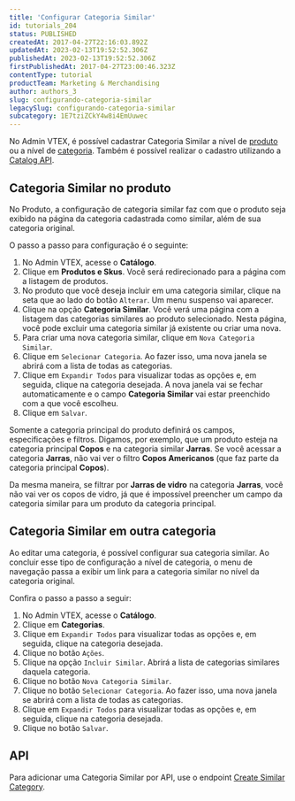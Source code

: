 ```yaml
---
title: 'Configurar Categoria Similar'
id: tutorials_204
status: PUBLISHED
createdAt: 2017-04-27T22:16:03.892Z
updatedAt: 2023-02-13T19:52:52.306Z
publishedAt: 2023-02-13T19:52:52.306Z
firstPublishedAt: 2017-04-27T23:00:46.323Z
contentType: tutorial
productTeam: Marketing & Merchandising
author: authors_3
slug: configurando-categoria-similar
legacySlug: configurando-categoria-similar
subcategory: 1E7tziZCkY4w8i4EmUuwec
---
```


No Admin VTEX, é possível cadastrar Categoria Similar a nível de [produto](#categoria-similar-no-produto) ou a nível de [categoria](#categoria-similar-em-outra-categoria). Também é possível realizar o cadastro utilizando a [Catalog API](https://developers.vtex.com/docs/api-reference/catalog-api#post-/api/catalog/pvt/product/-productId-/similarcategory/-categoryId-).

## Categoria Similar no produto

No Produto, a configuração de categoria similar faz com que o produto seja exibido na página da categoria cadastrada como similar, além de sua categoria original.

O passo a passo para configuração é o seguinte:

1. No Admin VTEX, acesse o __Catálogo__.
2. Clique em __Produtos e Skus__. Você será redirecionado para a página com a listagem de produtos.
3. No produto que você deseja incluir em uma categoria similar, clique na seta que ao lado do botão `Alterar`. Um menu suspenso vai aparecer.
4. Clique na opção __Categoria Similar__. Você verá uma página com a listagem das categorias similares ao produto selecionado. Nesta página, você pode excluir uma categoria similar já existente ou criar uma nova. 
5. Para criar uma nova categoria similar, clique em `Nova Categoria Similar`.
6. Clique em `Selecionar Categoria`. Ao fazer isso, uma nova janela se abrirá com a lista de todas as categorias.
7. Clique em `Expandir Todos` para visualizar todas as opções e, em seguida, clique na categoria desejada.
   A nova janela vai se fechar automaticamente e o campo __Categoria Similar__ vai estar preenchido com a que você escolheu.
9. Clique em `Salvar`.

Somente a categoria principal do produto definirá os campos, especificações e filtros. Digamos, por exemplo, que um produto esteja na categoria principal __Copos__ e na categoria similar __Jarras__. Se você acessar a categoria __Jarras__, não vai ver o filtro __Copos Americanos__ (que faz parte da categoria principal __Copos__).

Da mesma maneira, se filtrar por __Jarras de vidro__ na categoria __Jarras__, você não vai ver os copos de vidro, já que é impossível preencher um campo da categoria similar para um produto da categoria principal.

## Categoria Similar em outra categoria

Ao editar uma categoria, é possível configurar sua categoria similar. Ao concluir esse tipo de configuração a nível de categoria, o menu de navegação passa a exibir um link para a categoria similar no nível da categoria original.

Confira o passo a passo a seguir:

1. No Admin VTEX, acesse o __Catálogo__.
2. Clique em __Categorias__.
3. Clique em `Expandir Todos` para visualizar todas as opções e, em seguida, clique na categoria desejada.
4. Clique no botão `Ações`.
5. Clique na opção `Incluir Similar`. Abrirá a lista de categorias similares daquela categoria.
6. Clique no botão `Nova Categoria Similar`.
7. Clique no botão `Selecionar Categoria`. Ao fazer isso, uma nova janela se abrirá com a lista de todas as categorias.
8. Clique em `Expandir Todos` para visualizar todas as opções e, em seguida, clique na categoria desejada.
11. Clique no botão `Salvar`.

## API

Para adicionar uma Categoria Similar por API, use o endpoint [Create Similar Category](https://developers.vtex.com/docs/api-reference/catalog-api#post-/api/catalog/pvt/product/-productId-/similarcategory/-categoryId-).
